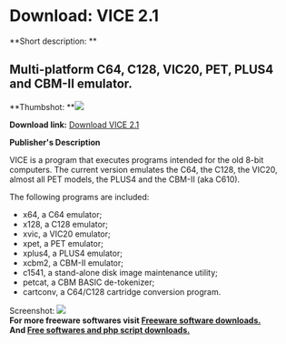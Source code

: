 # Download: VICE 2.1

**Short description: **

## Multi-platform C64, C128, VIC20, PET, PLUS4 and CBM-II emulator.

  
**Thumbshot: **![](http://www.freewarefiles.com/screenshot/vice120_md.gif)   
  
**Download link:** [Download VICE 2.1](http://freesoftwares.boysofts.com/VICE_program_22758.html)  
  

**Publisher's Description**  
  

VICE is a program that executes programs intended for the old 8-bit computers.
The current version emulates the C64, the C128, the VIC20, almost all PET
models, the PLUS4 and the CBM-II (aka C610).

The following programs are included:

  * x64, a C64 emulator; 
  * x128, a C128 emulator; 
  * xvic, a VIC20 emulator; 
  * xpet, a PET emulator; 
  * xplus4, a PLUS4 emulator; 
  * xcbm2, a CBM-II emulator; 
  * c1541, a stand-alone disk image maintenance utility; 
  * petcat, a CBM BASIC de-tokenizer; 
  * cartconv, a C64/C128 cartridge conversion program. 

  
  
Screenshot: ![](http://www.freewarefiles.com/screenshot/vice120.gif)  
**For more freeware softwares visit [Freeware software downloads.](http://freesoftwares.boysofts.com/)**   
**And [Free softwares and php script downloads.](http://www.boysofts.com/)**

